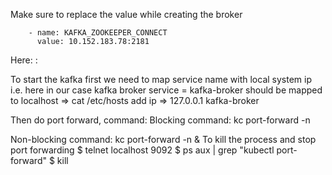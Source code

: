 Make sure to replace the value while creating the broker 

        - name: KAFKA_ZOOKEEPER_CONNECT
          value: 10.152.183.78:2181


Here: <local-kafka-broker-service-ip>:<port>

To start the kafka first we need to map service name with local system ip
i.e. here in our case kafka broker service = kafka-broker should be mapped to localhost
=> cat /etc/hosts
add ip
=> 127.0.0.1 kafka-broker

Then do port forward, command:
Blocking command:
    kc port-forward -n <namespace> <kafka-broker-pod-name>

Non-blocking command:
    kc port-forward -n <namespace> <kafka-broker-pod-name> &
To kill the process and stop port forwarding
    $ telnet localhost 9092
    $ ps aux | grep "kubectl port-forward"
    $ kill <process-id>